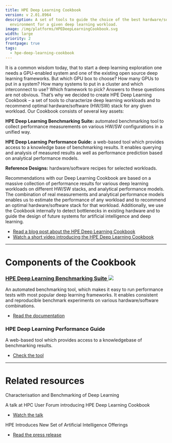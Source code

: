 ```yaml
---
title: HPE Deep Learning Cookbook
version: v 2.01.8964
description: A set of tools to guide the choice of the best hardware/software
  environment for a given deep learning workload.
image: /img/platforms/HPEDeepLearningCookbook.svg
width: large
priority: 2
frontpage: true
tags:
  - hpe-deep-learning-cookbook
---
```

It is a common wisdom today, that to start a deep learning exploration one needs a GPU-enabled system and one of the existing open source deep learning frameworks. But which GPU box to choose? How many GPUs to put in a system? How many systems to put in a cluster and which interconnect to use? Which framework to pick? Answers to these questions are not obvious. That’s why we decided to create HPE Deep Learning Cookbook – a set of tools to characterize deep learning workloads and to recommend optimal hardware/software (HW/SW) stack for any given workload. Our Cookbook consists of several key assets:

**HPE Deep Learning Benchmarking Suite:** automated benchmarking tool to collect performance measurements on various HW/SW configurations in a unified way.

**HPE Deep Learning Performance Guide:** a web-based tool which provides access to a knowledge base of benchmarking results. It enables querying and analysis of measured results as well as performance prediction based on analytical performance models.

**Reference Designs:** hardware/software recipes for selected workloads.

Recommendations with our Deep Learning Cookbook are based on a massive collection of performance results for various deep learning workloads on different HW/SW stacks, and analytical performance models. The combination of real measurements and analytical performance models enables us to estimate the performance of any workload and to recommend an optimal hardware/software stack for that workload. Additionally, we use the Cookbook internally to detect bottlenecks in existing hardware and to guide the design of future systems for artificial intelligence and deep learning.

* [Read a blog post about the HPE Deep Learning Cookbook](https://community.hpe.com/t5/Behind-the-scenes-Labs/The-Deep-Learning-Cookbook/ba-p/6967323#.WhX-xVWnFhF)
* [Watch a short video introducing the HPE Deep Learning Cookbook](https://youtu.be/ao_DeE9lxvk)

- - -

# Components of the Cookbook

### [HPE Deep Learning Benchmarking Suite ![](Github)](https://github.com/HewlettPackard/dlcookbook-dlbs)

An automated benchmarking tool, which makes it easy to run performance tests with most popular deep learning frameworks. It enables consistent and reproducible benchmark experiments on various hardware/software combinations.

* [Read the documentation](https://hewlettpackard.github.io/dlcookbook-dlbs/#/index?id=deep-learning-benchmarking-suite)

### HPE Deep Learning Performance Guide

A web-based tool which provides access to a knowledgebase of benchmarking results.

* [Check the tool](https://dlpg.labs.hpe.com/)

- - -

# Related resources

Characterisation and Benchmarking of Deep Learning

A talk at HPC User Forum introducing HPE Deep Learning Cookbook

* [Watch the talk](https://www.google.com/url?sa=t&rct=j&q=&esrc=s&source=web&cd=1&cad=rja&uact=8&ved=0ahUKEwi_78-1tdPXAhUF4WMKHf8CCoQQtwIIKDAA&url=https%3A%2F%2Fwww.youtube.com%2Fwatch%3Fv%3DlgK0BlXdOCw&usg=AOvVaw0osgSwEOQqZ4Gg9cVx3b-r)

HPE Introduces New Set of Artificial Intelligence Offerings

* [Read the press release](https://news.hpe.com/hpe-introduces-new-set-of-artificial-intelligence-platforms-and-services/)